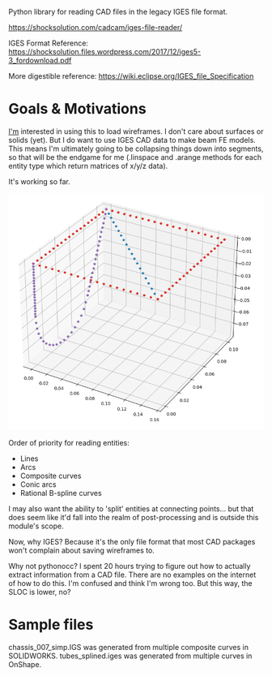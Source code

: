 Python library for reading CAD files in the legacy IGES file format.

https://shocksolution.com/cadcam/iges-file-reader/

IGES Format Reference: https://shocksolution.files.wordpress.com/2017/12/iges5-3_fordownload.pdf

More digestible reference:
https://wiki.eclipse.org/IGES_file_Specification

# Goals & Motivations
[I'm](hughes.thad@gmail.com) interested in using this to load wireframes. I don't care about surfaces or solids (yet). But I do want to use IGES CAD data to make beam FE models. This means I'm ultimately going to be collapsing things down into segments, so that will be the endgame for me (.linspace and .arange methods for each entity type which return matrices of x/y/z data).

It's working so far.

![Image of Parsed Wireframe](capture.png)

Order of priority for reading entities:
- Lines
- Arcs
- Composite curves
- Conic arcs
- Rational B-spline curves

I may also want the ability to 'split' entities at connecting points... but that does seem like it'd fall into the realm of post-processing and is outside this module's scope.

Now, why IGES? Because it's the only file format that most CAD packages won't complain about saving wireframes to.

Why not pythonocc? I spent 20 hours trying to figure out how to actually extract information from a CAD file. There are no examples on the internet of how to do this. I'm confused and think I'm wrong too. But this way, the SLOC is lower, no?

# Sample files
chassis_007_simp.IGS was generated from multiple composite curves in SOLIDWORKS.
tubes_splined.iges was generated from multiple curves in OnShape.